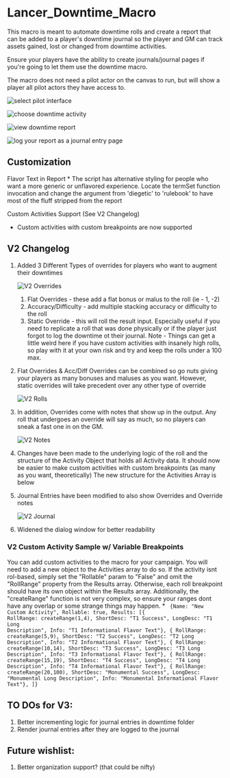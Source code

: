 # Lancer_Downtime_Macro

This macro is meant to automate downtime rolls and create a report that can be added to a player's downtime journal so the player and GM can track assets gained, lost or changed from downtime activities.

Ensure your players have the ability to create journals/journal pages if you're going to let them use the downtime macro.

The macro does not need a pilot actor on the canvas to run, but will show a player all pilot actors they have access to.

![select pilot interface](public/images/pilotSelect.png)

![choose downtime activity](public/images/Activity.png)

![view downtime report](public/images/Report.png)

![log your report as a journal entry page](public/images/Journal.png)

## Customization

Flavor Text in Report
    * The script has alternative styling for people who want a more generic or unflavored experience. Locate the termSet function invocation and change the argument from 'diegetic' to 'rulebook' to have most of the fluff stripped from the report

Custom Activities Support (See V2 Changelog)
   * Custom activities with custom breakpoints are now supported

## V2 Changelog
1. Added 3 Different Types of overrides for players who want to augment their downtimes

   ![V2 Overrides](public/images/V2-1.png)
   1. Flat Overrides - these add a flat bonus or malus to the roll (ie - 1, -2)
   2. Accuracy/Difficulty - add multiple stacking accuracy or difficulty to the roll
   3. Static Override - this will roll the result input. Especially useful if you need to replicate a roll that was done physically or if the player just forgot to log the downtime ot their journal. Note - Things can get a little weird here if you have custom activities with insanely high rolls, so play with it at your own risk and try and keep the rolls under a 100 max.
3. Flat Overrides & Acc/Diff Overrides can be combined so go nuts giving your players as many bonuses and maluses as you want. However, static overrides will take precedent over any other type of override

   ![V2 Rolls](public/images/V2-roll.png)
4. In addition, Overrides come with notes that show up in the output. Any roll that undergoes an override will say as much, so no players can sneak a fast one in on the GM.

   ![V2 Notes](public/images/V2-2.png)
5. Changes have been made to the underlying logic of the roll and the structure of the Activity Object that holds all Activity data. It should now be easier to make custom activities with custom breakpoints (as many as you want, theoretically) The new structure for the Activities Array is below
6. Journal Entries have been modified to also show Overrides and Override notes

   ![V2 Journal](public/images/V2-3.png)
7. Widened the dialog window for better readability

### V2 Custom Activity Sample w/ Variable Breakpoints
You can add custom activities to the macro for your campaign. You will need to add a new object to the Activities array to do so. If the activity isnt rol-based, simply set the "Rollable" param to "False" and omit the "RollRange" property from the Results array. Otherwise, each roll breakpoint should have its own object within the Results array. Additionally, the "createRange" function is not very complex, so ensure your ranges dont have any overlap or some strange things may happen.
    * <code>
    {Name: "New Custom Activity",
       Rollable: true,
       Results: [{
                  RollRange: createRange(1,4),
                  ShortDesc: "T1 Success",
                  LongDesc: "T1 Long Description",
                  Info: "T1 Informational Flavor Text"},
                  {
                  RollRange: createRange(5,9),
                  ShortDesc: "T2 Success",
                  LongDesc: "T2 Long Description",
                  Info: "T2 Informational Flavor Text"},
                  {
                  RollRange: createRange(10,14),
                  ShortDesc: "T3 Success",
                  LongDesc: "T3 Long Description",
                  Info: "T3 Informational Flavor Text"},
                  {
                  RollRange: createRange(15,19),
                  ShortDesc: "T4 Success",
                  LongDesc: "T4 Long Description",
                  Info: "T4 Informational Flavor Text"},
                  {
                  RollRange: createRange(20,100),
                  ShortDesc: "Monumental Success",
                  LongDesc: "Monumental Long Description",
                  Info: "Monumental Informational Flavor Text"},
                ]}
</code>

## TO DOs for V3:
1. Better incrementing logic for journal entries in downtime folder
2. Render journal entries after they are logged to the journal

## Future wishlist:
1. Better organization support? (that could be nifty)
